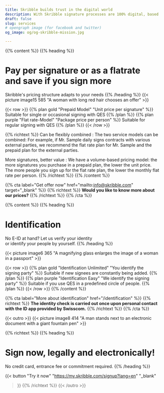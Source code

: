 ```yaml
---
title: Skribble builds trust in the digital world
description: With Skribble signature processes are 100% digital, based on the qualified electronic signature “QES” - the e-signature, which is equivalent to your hand-written signature according to Swiss and EU law.
draft: false
slug: services
# opengraph image (for facebook and twitter)
og_image: og/og-skribble-mission.jpg

---
```


{{% content %}}
{{% heading %}}
# Pay per signature or as a flatrate <br class="hide-for-mobile">and save if you sign more
Skribble's pricing structure adapts to your needs
{{% /heading %}}
{{< picture image15 585 "A woman with long red hair chooses an offer" >}}

{{< row >}}
{{% plan gold "Prepaid Model" "Unit price per signature" %}}
Suitable for single or occasional signing with QES
{{% /plan %}}
{{% plan purple "Flat rate-Model" "Package price per person" %}}
Suitable for regular signing with QES
{{% /plan %}}
{{< /row >}}

{{% richtext %}}
Can be flexibly combined
: The two service models can be combined: For example, if Mr. Sample daily signs contracts with various external parties, we recommend the flat rate plan for Mr. Sample and the prepaid plan for the external parties.

More signatures, better value
: We have a volume-based pricing model: the more signatures you purchase in a prepaid plan, the lower the unit price. The more people you sign up for the flat rate plan, the lower the monthly flat rate per person.
{{% /richtext %}}
{{% /content %}}

{{% cta
  label="Get offer now"
  href="mailto:info@skribble.com"
  target="_blank"
%}}
{{% richtext %}}
**Would you like to know more about our prices?**
{{% /richtext %}}
{{% /cta %}}


{{% content %}}
{{% heading %}}
# Identification
No E-ID at hand? Let us verify your identity <br class="hide-for-mobile">or identify your people by yourself.
{{% /heading %}}

{{< picture image6 365 "A magnifying glass enlarges the image of a woman in a passport" >}}

{{< row >}}
{{% plan gold "Identification Unlimited" "You identify the signing party" %}}
Suitable if new signees are constantly being added.
{{% /plan %}}
{{% plan purple "Identification Easy" "We identify the signing party" %}}
Suitable if you use QES in a predefined circle of people.
{{% /plan %}}
{{< /row >}}
{{% /content %}}

{{% cta
  label="More about identification"
  href="/identification"
%}}
{{% richtext %}}
**The identity check is carried out once upon personal contact with the ID app provided by Swisscom.**
{{% /richtext %}}
{{% /cta %}}

[//]: # (--------------------------------------------------------------------------------------------------------------)

{{< outro >}}
{{< picture image8 414 "A man stands next to an electronic document with a giant fountain pen" >}}

{{% richtext %}}
{{% heading %}}
# Sign now, legally and electronically!
No credit card, entrance fee or commitment required.
{{% /heading %}}

{{< button
  "Try it now"
  "https://my.skribble.com/signup?lang=en"
  "_blank"
>}}
{{% /richtext %}}
{{< /outro >}}
